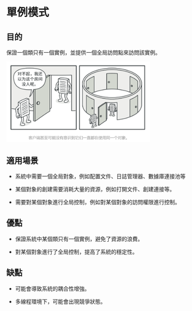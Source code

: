 # 單例模式

## 目的

保證一個類只有一個實例，並提供一個全局訪問點來訪問該實例。

<img src='./01.png' width='75%'>

## 適用場景

- 系統中需要一個全局對象，例如配置文件、日誌管理器、數據庫連接池等

- 某個對象的創建需要消耗大量的資源，例如打開文件、創建連接等。

- 需要對某個對象進行全局控制，例如對某個對象的訪問權限進行控制。

## 優點

- 保證系統中某個類只有一個實例，避免了資源的浪費。

- 對某個對象進行了全局控制，提高了系統的穩定性。

## 缺點

- 可能會導致系統的耦合性增強。

- 多線程環境下，可能會出現競爭狀態。